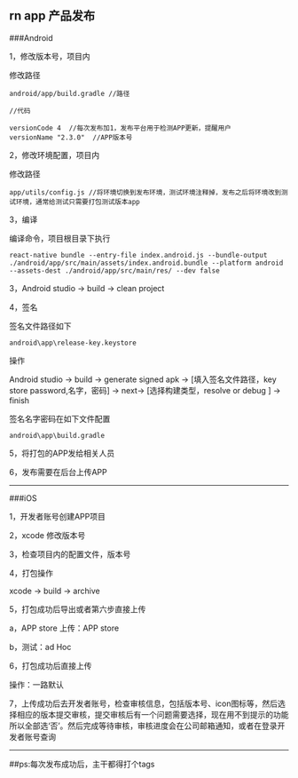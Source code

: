 ## rn app 产品发布


###Android

1，修改版本号，项目内

   修改路径

    android/app/build.gradle //路径

    //代码

    versionCode 4  //每次发布加1，发布平台用于检测APP更新，提醒用户
    versionName "2.3.0"  //APP版本号

2，修改环境配置，项目内

   修改路径

    app/utils/config.js //将环境切换到发布环境，测试环境注释掉，发布之后将环境改到测试环境，通常给测试只需要打包测试版本app

3，编译

   编译命令，项目根目录下执行

    react-native bundle --entry-file index.android.js --bundle-output ./android/app/src/main/assets/index.android.bundle --platform android --assets-dest ./android/app/src/main/res/ --dev false

3，Android studio -> build -> clean project

4，签名

   签名文件路径如下

    android\app\release-key.keystore

   操作

   Android studio -> build -> generate signed apk -> [填入签名文件路径，key store password,名字，密码] -> next-> [选择构建类型，resolve or debug ] -> finish


   签名名字密码在如下文件配置

    android\app\build.gradle

5，将打包的APP发给相关人员

6，发布需要在后台上传APP


---
###iOS


1，开发者账号创建APP项目

2，xcode 修改版本号

3，检查项目内的配置文件，版本号

4，打包操作

   xcode -> build -> archive

5，打包成功后导出或者第六步直接上传

  a，APP store 上传：APP store

  b，测试：ad Hoc

6，打包成功后直接上传

   操作：一路默认

7，上传成功后去开发者账号，检查审核信息，包括版本号、icon图标等，然后选择相应的版本提交审核，提交审核后有一个问题需要选择，现在用不到提示的功能所以全部选‘否’。然后完成等待审核，审核进度会在公司邮箱通知，或者在登录开发者账号查询

---

##ps:每次发布成功后，主干都得打个tags